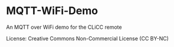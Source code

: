 # MQTT-WiFi-Demo
An MQTT over WiFi demo for the CLiCC remote

License: Creative Commons Non-Commercial License (CC BY-NC) 
